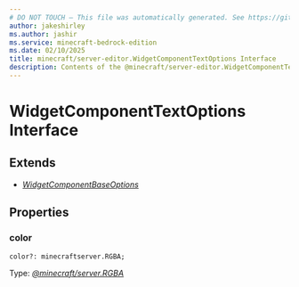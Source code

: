 ```yaml
---
# DO NOT TOUCH — This file was automatically generated. See https://github.com/mojang/minecraftapidocsgenerator to modify descriptions, examples, etc.
author: jakeshirley
ms.author: jashir
ms.service: minecraft-bedrock-edition
ms.date: 02/10/2025
title: minecraft/server-editor.WidgetComponentTextOptions Interface
description: Contents of the @minecraft/server-editor.WidgetComponentTextOptions class.
---
```

# WidgetComponentTextOptions Interface

## Extends
- [*WidgetComponentBaseOptions*](WidgetComponentBaseOptions.md)

## Properties

### **color**
`color?: minecraftserver.RGBA;`

Type: [*@minecraft/server.RGBA*](../../../scriptapi/minecraft/server/RGBA.md)
